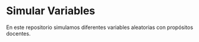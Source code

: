 # Simular Variables

En este repositorio simulamos diferentes variables aleatorias con propósitos docentes.
